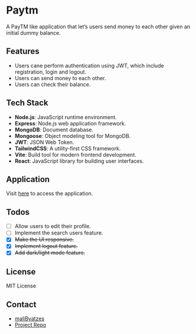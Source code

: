 # Paytm

A PayTM like application that let’s users send money to each other given an initial dummy balance.

## Features

- Users cane perform authentication using JWT, which include registration, login and logout.
- Users can send money to each other.
- Users can check their balance.

## Tech Stack

- **Node.js**: JavaScript runtime environment.
- **Express**: Node.js web application framework.
- **MongoDB**: Document database.
- **Mongoose**: Object modeling tool for MongoDB.
- **JWT**: JSON Web Token.
- **TailwindCSS**: A utility-first CSS framework.
- **Vite**: Build tool for modern frontend development.
- **React**: JavaScript library for building user interfaces.

## Application

Visit [here](https://paytm-qfpi.onrender.com/) to access the application.

## Todos

- [ ] Allow users to edit their profile.
- [ ] Implement the search users feature.
- [x] ~~Make the UI responsive.~~
- [x] ~~Implement logout feature.~~
- [x] ~~Add dark/light mode feature.~~

## License

MIT License

## Contact

- [maliByatzes](mailto:malib2027@gmail.com)
- [Project Repo](https://github.com/malibByatzes/paytm)
